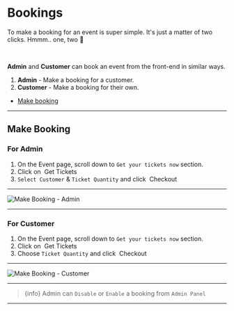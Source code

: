 # Bookings

To make a booking for an event is super simple. It's just a matter of two clicks. Hmmm.. one, two 🤞

<br>

**Admin** and **Customer** can book an event from the front-end in similar ways.

1. **Admin** - Make a booking for a customer.
2. **Customer** - Make a booking for their own.


- [Make booking](#Make-Booking)

---


<a name="Make-Booking"></a>
## Make Booking

### For Admin

1. On the Event page, scroll down to `Get your tickets now` section. 
2. Click on &nbsp;<larecipe-button type="success" size="sm" rounded>Get Tickets</larecipe-button>
3. `Select Customer` & `Ticket Quantity` and click &nbsp;<larecipe-button type="secondary" size="sm" rounded>Checkout</larecipe-button>

---

![Make Booking - Admin](https://eventmie-docs.classiebit.com/images/make-booking-admin.jpg "Make Booking - Admin")

---


### For Customer

1. On the Event page, scroll down to `Get your tickets now` section. 
2. Click on &nbsp;<larecipe-button type="success" size="sm" rounded>Get Tickets</larecipe-button>
3. Choose `Ticket Quantity` and click &nbsp;<larecipe-button type="secondary" size="sm" rounded>Checkout</larecipe-button>

---

![Make Booking - Customer](https://eventmie-docs.classiebit.com/images/make-booking-customer.jpg "Make Booking - Customer")

---

>{info} Admin can `Disable` or `Enable` a booking from `Admin Panel`

---